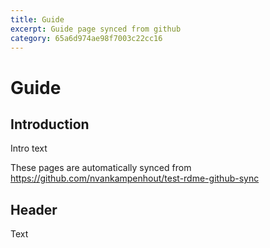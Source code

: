 ```yaml
---
title: Guide
excerpt: Guide page synced from github
category: 65a6d974ae98f7003c22cc16
---
```


# Guide

## Introduction
Intro text

These pages are automatically synced from https://github.com/nvankampenhout/test-rdme-github-sync

## Header

Text



